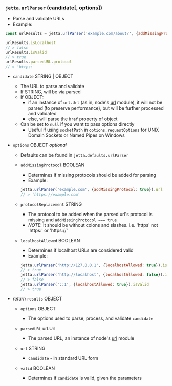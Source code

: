 ### `jetta.urlParser` (candidate[, options])
  - Parse and validate URLs
  - Example:
  ```js
  const urlResults = jetta.urlParser('example.com/about/', {addMissingProtocol: true})

  urlResults.isLocalhost
  // > false
  urlResults.isValid
  // > true
  urlResults.parsedURL.protocol
  // > 'https:'
  ```

  - `candidate` STRING | OBJECT
    - The URL to parse and validate
    - If STRING, will be via parsed
    - If OBJECT:
      - if an instance of `url.Url` (as in, node's [url](https://nodejs.org/api/url.html) module), it will not be parsed (to preserve performance), but will be further processed and validated
      - else, will parse the `href` property of object
    - Can be set to `null` if you want to pass options directly
      - Useful if using `socketPath` in `options.requestOptions` for UNIX Domain Sockets or Named Pipes on Windows

  - `options` OBJECT _optional_
    - Defaults can be found in `jetta.defaults.urlParser`

    - `addMissingProtocol` BOOLEAN
      - Determines if missing protocols should be added for parsing
      - Example:
      ```js
      jetta.urlParser('example.com', {addMissingProtocol: true}).url
      // > 'https://example.com'
      ```

    - `protocolReplacement` STRING
      - The protocol to be added when the parsed url's protocol is missing and `addMissingProtocol === true`
      - _NOTE_: It should be without colons and slashes. i.e. 'https' not 'https:' or 'https://'

    - `localhostAllowed` BOOLEAN
      - Determines if localhost URLs are considered valid
      - Example:
      ```js
      jetta.urlParser('http://127.0.0.1', {localhostAllowed: true}).isValid
      // > true
      jetta.urlParser('http://localhost', {localhostAllowed: false}).isValid
      // > false
      jetta.urlParser('::1', {localhostAllowed: true}).isValid
      // > true
      ```

  - _return_ `results` OBJECT
    - `options` OBJECT
      - The options used to parse, process, and validate `candidate`

    - `parsedURL` url.Url
      - The parsed URL, an instance of node's [url](https://nodejs.org/api/url.html) module

    - `url` STRING
      - `candidate` - in standard URL form

    - `valid` BOOLEAN
      - Determines if `candidate` is valid, given the parameters
